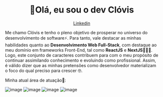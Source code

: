 
<h1 align="center">👋Olá, eu sou o dev Clóvis</h1>

<div align="center">
<a href="" align="center">Linkedin</a>
</div>


Me chamo Clóvis e tenho o pleno objetivo de prosperar no universo do desenvolvimento de software⚡. Para tanto, vale destacar as minhas habilidades
quanto ao **Desenvolvimento Web Full-Stack**, com destaque ao meu domínio em frameworks Front-End, tal como **ReactJS** e **NextJS**👨🏻‍💻. Logo, este conjunto
de caracteres contribuem para com o meu propósito de continuar assimilando conhecimento e evoluindo como profissional. Assim, é válido dizer que as minhas
pretensões como desenvolvedor materializam o foco do qual preciso para crescer 🤓.

Minha atual área de atuação🖖:

![image](https://user-images.githubusercontent.com/86498267/212095122-30fa1814-08b2-43fa-9626-552c6e0a0771.png)
![image](https://user-images.githubusercontent.com/86498267/212094820-50d84e9b-cc8a-48eb-99b5-c000ce1b588a.png)
![image](https://user-images.githubusercontent.com/86498267/212094958-ad178158-981b-4554-8df4-aa9ab737b81c.png)
![image](https://user-images.githubusercontent.com/86498267/212094983-18aaed7f-2588-43ca-9771-03d77d1db440.png)
